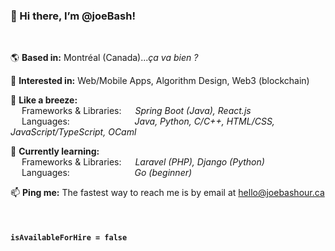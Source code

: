 ### 👋 Hi there, I’m @joeBash!
<br>

🌎 **Based in:** Montréal (Canada)..._ça va bien ?_

👀 **Interested in:** Web/Mobile Apps, Algorithm Design, Web3 (blockchain)

🍃 **Like a breeze:**</br>
&emsp;
Frameworks & Libraries:
&emsp;
_Spring Boot (Java), React.js</br>_
&emsp;
Languages:
&emsp;&emsp;&emsp;&emsp;&emsp;&emsp;&nbsp;&nbsp;&nbsp;
_Java, Python, C/C++, HTML/CSS, JavaScript/TypeScript, OCaml_

🎯 **Currently learning:**</br>
&emsp;
Frameworks & Libraries:
&emsp;
_Laravel (PHP), Django (Python)</br>_
&emsp;
Languages:
&emsp;&emsp;&emsp;&emsp;&emsp;&emsp;&nbsp;&nbsp;&nbsp;
_Go (beginner)_

📫 **Ping me:** The fastest way to reach me is by email at [hello@joebashour.ca](mailto:hello@joebashour.ca)

<br>

#### `isAvailableForHire = false`

<!---
Sample comment block. Not visibile.
--->
